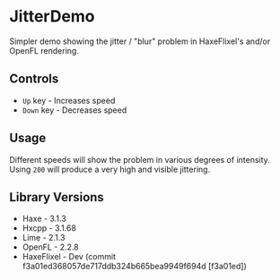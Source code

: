 # JitterDemo
Simpler demo showing the jitter / "blur" problem in HaxeFlixel's and/or OpenFL rendering.

## Controls

* `Up` key - Increases speed
* `Down` key - Decreases speed

## Usage
Different speeds will show the problem in various degrees of intensity. Using `200` will produce a very high and visible jittering.

## Library Versions

* Haxe - 3.1.3
* Hxcpp - 3.1.68
* Lime - 2.1.3
* OpenFL - 2.2.8
* HaxeFlixel - Dev (commit f3a01ed368057de717ddb324b665bea9949f694d [f3a01ed])
